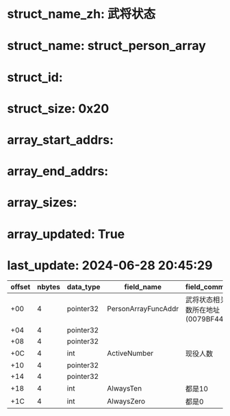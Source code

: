 # struct_name_zh: 武将状态
# struct_name: struct_person_array
# struct_id:
# struct_size: 0x20
# array_start_addrs:
# array_end_addrs:
# array_sizes:
# array_updated: True
# last_update: 2024-06-28 20:45:29


| offset | nbytes | data_type | field_name          | field_comment                       |
| ------ | ------ | --------- | ------------------- | ----------------------------------- |
| +00    | 4      | pointer32 | PersonArrayFuncAddr | 武将状态相关函数所在地址(0079BF440) |
| +04    | 4      | pointer32 |                     |                                     |
| +08    | 4      | pointer32 |                     |                                     |
| +0C    | 4      | int       | ActiveNumber        | 现役人数                            |
| +10    | 4      | pointer32 |                     |                                     |
| +14    | 4      | pointer32 |                     |                                     |
| +18    | 4      | int       | AlwaysTen           | 都是10                              |
| +1C    | 4      | int       | AlwaysZero          | 都是0                               |

